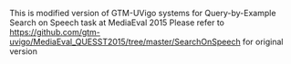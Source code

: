 This is modified version of GTM-UVigo systems for Query-by-Example Search on Speech task at MediaEval 2015
Please refer to https://github.com/gtm-uvigo/MediaEval_QUESST2015/tree/master/SearchOnSpeech for original version



